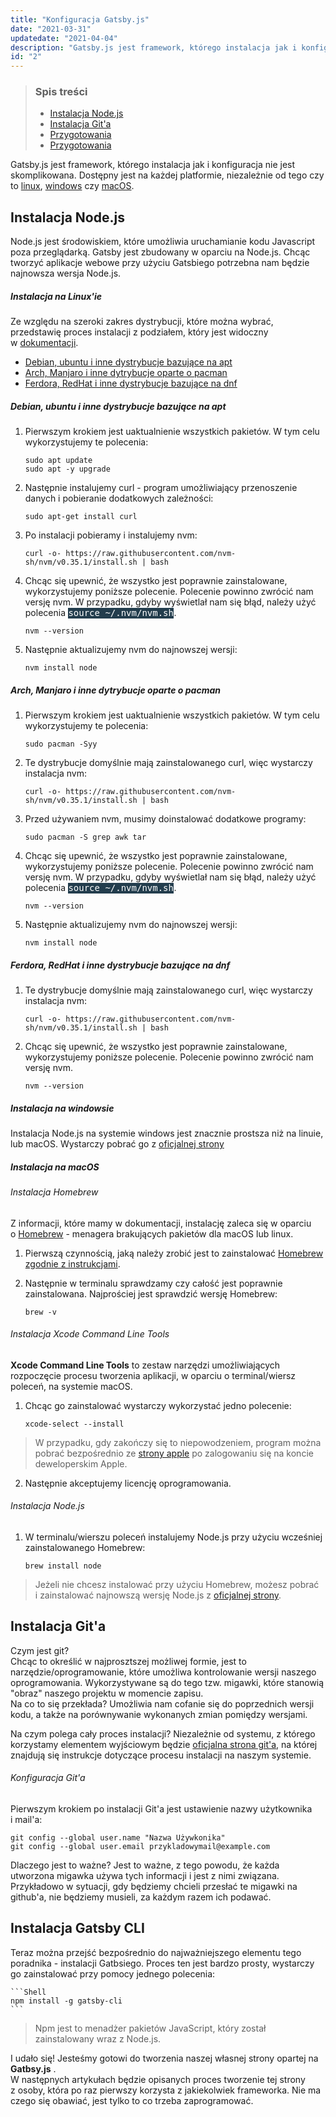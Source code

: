 ```yaml
---
title: "Konfiguracja Gatsby.js"
date: "2021-03-31"
updatedate: "2021-04-04"
description: "Gatsby.js jest framework, którego instalacja jak i konfiguracja nie jest skomplikowana. Dostępny jest na każdej platformie, niezależnie od tego czy to linux, windows czy macOS."
id: "2"
---
```


<style>
    .inline-code{
        background-color: #233D4D; 
        color: #fff; 
        font-family: 'Source code pro', monospace; 
        display: inline; 
        padding: .05vw;
    }
</style>

<article class='article'>

<blockquote class="article__tableofcontent"> 
    <h3>
    	Spis treści
    </h3>
    <ul>
        <li>
            <a href="#post1">
                Instalacja Node.js
            </a>
        </li>
        <li>
            <a href="#post2">
                Instalacja Git'a
            </a>
        </li>
        <li>
            <a href="#post3">
                Przygotowania
            </a>
        </li>
        <li>
            <a href="#post4">
                Przygotowania
            </a>
        </li>
    </ul>
</blockquote>

<div class="article__content">

Gatsby.js jest framework, którego instalacja jak i&nbsp;konfiguracja nie jest skomplikowana. Dostępny jest na każdej platformie, niezależnie od tego czy to <a href='#linux'>linux</a>, <a href='#windows'>windows</a> czy <a href='#macos'>macOS</a>.

<h2 id="post1">
	Instalacja Node.js
</h2>

Node.js jest środowiskiem, które umożliwia uruchamianie kodu Javascript poza przeglądarką. Gatsby jest zbudowany w oparciu na Node.js. Chcąc tworzyć aplikacje webowe przy użyciu Gatsbiego potrzebna nam będzie najnowsza wersja Node.js.

<h5 id='linux'>
    Instalacja na Linux'ie
</h5>

Ze względu na szeroki zakres dystrybucji, które można wybrać, przedstawię proces instalacji z&nbsp;podziałem, który jest widoczny w&nbsp;[dokumentacji](https://www.gatsbyjs.com/docs/tutorial/part-zero). 

<ul>
    <li>
    	<a href="#list1">
            Debian, ubuntu i inne dystrybucje bazujące na&nbsp;apt
        </a>
    </li>
    <li>
    	<a href="#list2">
            Arch, Manjaro i inne dytrybucje oparte o&nbsp;pacman
        </a>
    </li>
    <li>
    	<a href="#list3">
        	Ferdora, RedHat i inne dystrybucje bazujące na&nbsp;dnf
        </a>
    </li>
</ul>

<h5 id="list1">
    Debian, ubuntu i inne dystrybucje bazujące na&nbsp;apt
</h5>

1. Pierwszym krokiem jest uaktualnienie wszystkich pakietów. W&nbsp;tym celu wykorzystujemy te polecenia:

    ```shell
    sudo apt update
    sudo apt -y upgrade
    ```

2. Następnie instalujemy curl - program umożliwiający przenoszenie danych i&nbsp;pobieranie dodatkowych zależności:

    ```Shell
    sudo apt-get install curl
    ```

3. Po instalacji pobieramy i instalujemy nvm:

    ```shell
    curl -o- https://raw.githubusercontent.com/nvm-sh/nvm/v0.35.1/install.sh | bash
    ```


4. Chcąc się upewnić, że wszystko jest poprawnie zainstalowane, wykorzystujemy poniższe polecenie. Polecenie powinno zwrócić nam versję nvm. W&nbsp;przypadku, gdyby wyświetlał nam się błąd, należy użyć polecenia <span class="inline-code">source ~/.nvm/nvm.sh</span>.

    ```Shell
    nvm --version
    ```

5. Następnie aktualizujemy nvm do najnowszej wersji:

    ```Shell
    nvm install node
    ```

<h5 id="list2">
   Arch, Manjaro i inne dytrybucje oparte o&nbsp;pacman
</h5>

1. Pierwszym krokiem jest uaktualnienie wszystkich pakietów. W&nbsp;tym celu wykorzystujemy te polecenia:

   ```shell
   sudo pacman -Syy
   ```

2. Te dystrybucje domyślnie mają zainstalowanego curl, więc wystarczy instalacja nvm:

   ```shell
   curl -o- https://raw.githubusercontent.com/nvm-sh/nvm/v0.35.1/install.sh | bash
   ```

3. Przed używaniem nvm, musimy doinstalować dodatkowe programy:

   ```shell
   sudo pacman -S grep awk tar
   ```

4. Chcąc się upewnić, że wszystko jest poprawnie zainstalowane, wykorzystujemy poniższe polecenie. Polecenie powinno zwrócić nam versję nvm. W&nbsp;przypadku, gdyby wyświetlał nam się błąd, należy użyć polecenia <span class='inline-code'>source ~/.nvm/nvm.sh</span>.

    ```Shell
    nvm --version
    ```

5. Następnie aktualizujemy nvm do najnowszej wersji:

    ```Shell
    nvm install node
    ```

<h5 id="list3">
    Ferdora, RedHat i inne dystrybucje bazujące na&nbsp;dnf
</h5>

1. Te dystrybucje domyślnie mają zainstalowanego curl, więc wystarczy instalacja nvm:

   ```shell
   curl -o- https://raw.githubusercontent.com/nvm-sh/nvm/v0.35.1/install.sh | bash
   ```
2. Chcąc się upewnić, że wszystko jest poprawnie zainstalowane, wykorzystujemy poniższe polecenie. Polecenie powinno zwrócić nam versję nvm.
    
    ```Shell
    nvm --version
    ```

<h5 id='windows'>
    Instalacja na windowsie
</h5>

Instalacja Node.js na systemie windows jest znacznie prostsza niż na linuie, lub macOS. Wystarczy pobrać go z&nbsp;[oficjalnej strony](https://nodejs.org/en/)


<h5 id='macos'>
    Instalacja na macOS
</h5>

###### Instalacja Homebrew

Z informacji, które mamy w&nbsp;dokumentacji, instalację zaleca się w&nbsp;oparciu o&nbsp;[Homebrew](https://brew.sh) -&nbsp;menagera brakujących pakietów dla macOS lub linux.

1. Pierwszą czynnością, jaką należy zrobić jest to zainstalować [Homebrew zgodnie z&nbsp;instrukcjami](https://docs.brew.sh/Installation).

2. Następnie w terminalu sprawdzamy czy całość jest poprawnie zainstalowana. Najprościej jest sprawdzić wersję Homebrew:

    ```Shell
    brew -v
    ```

###### Instalacja Xcode Command Line Tools

**Xcode Command Line Tools** to zestaw narzędzi umożliwiających rozpoczęcie procesu tworzenia aplikacji, w oparciu o terminal/wiersz poleceń, na systemie macOS.

1. Chcąc go zainstalować wystarczy wykorzystać jedno polecenie:

    ```Shell
    xcode-select --install
    ```

> W przypadku, gdy zakończy się to niepowodzeniem, program można pobrać bezpośrednio ze&nbsp;[strony apple](https://developer.apple.com/download/more/) po zalogowaniu się na koncie deweloperskim Apple. 

2. Następnie akceptujemy licencję oprogramowania.

###### Instalacja Node.js

1. W terminalu/wierszu poleceń instalujemy Node.js przy użyciu wcześniej zainstalowanego Homebrew:

    ```Shell
    brew install node
    ```

> Jeżeli nie chcesz instalować przy użyciu Homebrew, możesz pobrać i&nbsp;zainstalować najnowszą wersję Node.js z&nbsp;[oficjalnej strony](https://nodejs.org/en/).

<h2 id="post2">
    Instalacja Git'a
</h2>

Czym jest git?   
Chcąc to określić w najprosztszej możliwej formie, jest to narzędzie/oprogramowanie, które umożliwa kontrolowanie wersji naszego oprogramowania. Wykorzystywane są do tego tzw.&nbsp;migawki, które stanowią "obraz" naszego projektu w&nbsp;momencie zapisu.   
Na co to się przekłada? Umożliwia nam cofanie się do poprzednich wersji kodu, a&nbsp;także na porównywanie wykonanych zmian pomiędzy wersjami.

Na czym polega cały proces instalacji? Niezależnie od systemu, z którego korzystamy elementem wyjściowym będzie [oficjalna strona git'a](https://git-scm.com/downloads), na której znajdują się instrukcje dotyczące procesu instalacji na naszym systemie.

###### Konfiguracja Git'a 

Pierwszym krokiem po instalacji Git'a jest ustawienie nazwy użytkownika i&nbsp;mail'a:

```
git config --global user.name "Nazwa Używkonika"
git config --global user.email przykladowymail@example.com
```

Dlaczego jest to ważne? Jest to ważne, z tego powodu, że każda utworzona migawka używa tych informacji i jest z nimi związana. Przykładowo w sytuacji, gdy będziemy chcieli przesłać te migawki na github'a, nie będziemy musieli, za każdym razem ich podawać.

<h2 id="post3">
Instalacja Gatsby CLI
</h2>

Teraz można przejść bezpośrednio do najważniejszego elementu tego poradnika - instalacji Gatbsiego. Proces ten jest bardzo prosty, wystarczy go zainstalować przy pomocy jednego polecenia:

    ```Shell
    npm install -g gatsby-cli
    ```

> Npm jest to menadżer pakietów JavaScript, który został zainstalowany wraz z&nbsp;Node.js.

I udało się! Jesteśmy gotowi do tworzenia naszej własnej strony opartej na **Gatbsy.js** .  
W następnych artykułach będzie opisanych proces tworzenie tej strony z&nbsp;osoby, która po raz pierwszy korzysta z&nbsp;jakiekolwiek frameworka. Nie ma czego się obawiać, jest tylko to co trzeba zaprogramować.

</div>

</article>